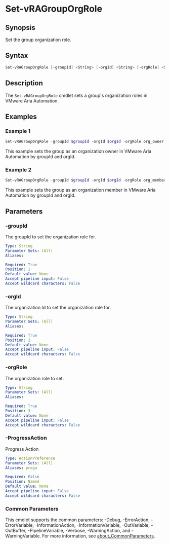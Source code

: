 # Set-vRAGroupOrgRole

## Synopsis

Set the group organization role.

## Syntax

```powershell
Set-vRAGroupOrgRole [-groupId] <String> [-orgId] <String> [-orgRole] <String> [-ProgressAction <ActionPreference>] [<CommonParameters>]
```

## Description

The `Set-vRAGroupOrgRole` cmdlet sets a group's organization roles in VMware Aria Automation.

## Examples

### Example 1

```powershell
Set-vRAGroupOrgRole -groupId $groupId -orgId $orgId -orgRole org_owner
```

This example sets the group as an organization owner in VMware Aria Automation by groupId and orgId.

### Example 2

```powershell
Set-vRAGroupOrgRole -groupId $groupId -orgId $orgId -orgRole org_member
```

This example sets the group as an organization member in VMware Aria Automation by groupId and orgId.

## Parameters

### -groupId

The groupId to set the organization role for.

```yaml
Type: String
Parameter Sets: (All)
Aliases:

Required: True
Position: 1
Default value: None
Accept pipeline input: False
Accept wildcard characters: False
```

### -orgId

The organization Id to set the organization role for.

```yaml
Type: String
Parameter Sets: (All)
Aliases:

Required: True
Position: 2
Default value: None
Accept pipeline input: False
Accept wildcard characters: False
```

### -orgRole

The organization role to set.

```yaml
Type: String
Parameter Sets: (All)
Aliases:

Required: True
Position: 3
Default value: None
Accept pipeline input: False
Accept wildcard characters: False
```

### -ProgressAction

Progress Action

```yaml
Type: ActionPreference
Parameter Sets: (All)
Aliases: proga

Required: False
Position: Named
Default value: None
Accept pipeline input: False
Accept wildcard characters: False
```

### Common Parameters

This cmdlet supports the common parameters: -Debug, -ErrorAction, -ErrorVariable, -InformationAction, -InformationVariable, -OutVariable, -OutBuffer, -PipelineVariable, -Verbose, -WarningAction, and -WarningVariable. For more information, see [about_CommonParameters](http://go.microsoft.com/fwlink/?LinkID=113216).
